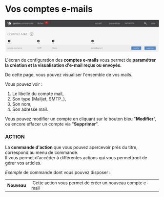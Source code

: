 #  Vos comptes e-mails


![comptes-0](images/comptes-0.png)


<p>L'&eacute;cran de configuration des<strong> comptes e-mails</strong> vous permet de <strong>param&eacute;trer la cr&eacute;ation et la visualisation d'e-mail re&ccedil;us ou envoy&eacute;s.</strong></p>
<p>De cette page, vous pouvez visualiser l'ensemble de vos mails.</p>
<p>Vous pouvez voir :</p>
<ol>
<li>Le libell&eacute; du compte mail,</li>
<li>Son type (Mailjet, SMTP..),</li>
<li>Son nom,</li>
<li>Son adresse mail.</li>
</ol>
<p>Vous pouvez modifier un compte en cliquant sur le bouton bleu "<strong>Modifier</strong>", ou encore effacer un compte via "<strong>Supprimer</strong>".</p>
<h3>ACTION</h3>
<p>La&nbsp;<strong>commande d'action&nbsp;</strong>que vous pouvez apercevoir pr&egrave;s du titre, correspond au menu de commande.<br />Il vous&nbsp;permet d'acc&eacute;der &agrave; diff&eacute;rentes actions qui vous permettront de g&eacute;rer vos articles.</p>
<p><em>Exemple&nbsp;</em>de commande dont vous pouvez disposer :</p>
<table>
<tbody>
<tr>
<td><strong>Nouveau&nbsp;</strong></td>
<td>&nbsp;Cette action vous&nbsp;permet de cr&eacute;er un nouveau compte e-mail&nbsp;</td>
</tr>
</tbody>
</table>
<p>&nbsp;</p>


